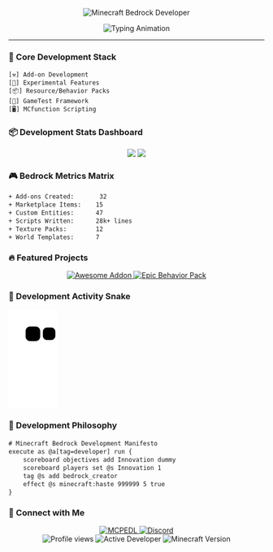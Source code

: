 <!-- Animated Minecraft Banner -->
<p align="center">
  <img src="https://raw.githubusercontent.com/YOUR_USERNAME/YOUR_USERNAME/main/minecraft-banner.gif" alt="Minecraft Bedrock Developer" width="800">
</p>

<!-- Animated Typing Text -->
<div align="center">
  <img src="https://readme-typing-svg.demolab.com?font=Fira+Code&duration=4000&pause=1000&color=3DDC84&center=true&vCenter=true&width=500&lines=Minecraft+Bedrock+Developer;Add-on+Architect;Behavior+Pack+Specialist;Scripting+Sorcerer;UI/UX+Designer" alt="Typing Animation" />
</div>

---

### 🧱 Core Development Stack
```blocks
[⚒️] Add-on Development
[🧪] Experimental Features
[📦] Resource/Behavior Packs
[📜] GameTest Framework
[🖥️] MCfunction Scripting
```

### 📦 Development Stats Dashboard
<div align="center">
  <img height="180em" src="https://github-readme-stats.vercel.app/api?username=Shadowgamer12k&show_icons=true&theme=dark&bg_color=1a1b26&hide_border=true&title_color=3DDC84&icon_color=3DDC84&include_all_commits=true">
  <img height="180em" src="https://github-readme-stats.vercel.app/api/top-langs/?username=Shadowgamer12k&layout=compact&theme=dark&bg_color=1a1b26&hide_border=true&title_color=3DDC84">
</div>

### 🎮 Bedrock Metrics Matrix
```
+ Add-ons Created:       32
+ Marketplace Items:    15
+ Custom Entities:      47
+ Scripts Written:      28k+ lines
+ Texture Packs:        12
+ World Templates:      7
```

### 🔥 Featured Projects
<div align="center">
  <a href="https://github.com/YOUR_USERNAME/Awesome-Addon">
    <img src="https://github-readme-stats.vercel.app/api/pin/?username=Shadowgamer12k&repo=Awesome-Addon&theme=dark&bg_color=1a1b26&title_color=3DDC84" alt="Awesome Addon">
  </a>
  <a href="https://github.com/YOUR_USERNAME/Epic-Behavior-Pack">
    <img src="https://github-readme-stats.vercel.app/api/pin/?username=Shadowgamer12k&repo=Epic-Behavior-Pack&theme=dark&bg_color=1a1b26&title_color=3DDC84" alt="Epic Behavior Pack">
  </a>
</div>

### 📜 Development Activity Snake
![Contribution Snake](https://github.com/bylickilabs/bylickilabs/blob/output/github-contribution-grid-snake.svg)

### 🧠 Development Philosophy
```mcfunction
# Minecraft Bedrock Development Manifesto
execute as @a[tag=developer] run {
    scoreboard objectives add Innovation dummy
    scoreboard players set @s Innovation 1
    tag @s add bedrock_creator
    effect @s minecraft:haste 999999 5 true
}
```

### 🔗 Connect with Me
<div align="center">
  <a href="https://mcpedl.com/user/shadow-gamer-100k">
    <img src="https://img.shields.io/badge/MCPEDL-Profile-3DDC84?style=for-the-badge&logo=minecraft" alt="MCPEDL">
  </a>
  <a href="https://discord.gg/invite/VMrN8AnTEB">
    <img src="https://img.shields.io/badge/Discord-Community-5865F2?style=for-the-badge&logo=discord" alt="Discord">
  </a>
</div>

<div align="center">
  <img src="https://komarev.com/ghpvc/?username=Shadowgamer12k&label=Profile+Views&color=3DDC84&style=flat" alt="Profile views">
  <img src="https://img.shields.io/badge/Active_Developer-%E2%9C%94-3DDC84" alt="Active Developer">
  <img src="https://img.shields.io/badge/Version-1.20%2B-3DDC84" alt="Minecraft Version">
</div>
